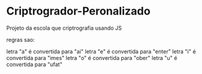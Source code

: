 # Criptrogrador-Peronalizado
Projeto da escola que criptrografia usando JS


regras sao: 

letra "a" é convertida para "ai"
letra "e" é convertida para "enter"
letra "i" é convertida para "imes"
letra "o" é convertida para "ober"
letra "u" é convertida para "ufat"
